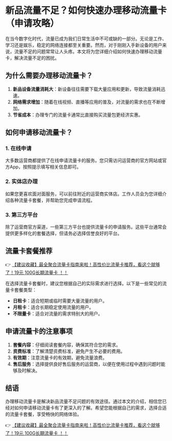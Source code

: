 # 新品流量不足？如何快速办理移动流量卡（申请攻略）

在当今数字化时代，流量已成为我们日常生活中不可或缺的一部分。无论是工作、学习还是娱乐，稳定的网络连接都至关重要。然而，对于刚刚入手新设备的用户来说，流量不足的问题常常让人头疼。本文将为您详细介绍如何快速办理移动流量卡，解决流量不足的困扰。

## 为什么需要办理移动流量卡？

1. **新品设备流量消耗大**：新设备往往需要下载大量应用和更新，导致流量消耗迅速。
2. **网络需求增加**：随着在线视频、直播等应用的普及，对流量的需求也在不断增加。
3. **节省成本**：办理专门的流量卡通常比直接购买流量包更经济实惠。

## 如何申请移动流量卡？

### 1. 在线申请
大多数运营商都提供了在线申请流量卡的服务。您只需访问运营商的官方网站或官方App，按照提示填写相关信息即可。

### 2. 实体店办理
如果您更喜欢面对面服务，可以前往附近的运营商实体店。工作人员会为您详细介绍各种流量卡套餐，并帮助您完成申请流程。

### 3. 第三方平台
除了运营商官方渠道，一些第三方平台也提供流量卡的申请服务。这些平台通常会提供更多样化的套餐选择，但请务必选择信誉良好的平台。

## 流量卡套餐推荐

👉 [【建议收藏】最全聚合流量卡指南来啦！高性价比流量卡推荐，看这个就够了！19元 100G长期流量卡 ！！](https://bit.ly/Liuliangka)

在选择流量卡套餐时，建议您根据自己的实际需求进行选择。以下是一些常见的流量卡套餐类型：

- **日租卡**：适合短期或临时需要大量流量的用户。
- **月租卡**：适合长期稳定使用流量的用户。
- **不限量卡**：适合对流量的需求特别大的用户。

## 申请流量卡的注意事项

1. **套餐内容**：仔细阅读套餐内容，确保其符合您的需求。
2. **资费标准**：了解清楚资费标准，避免产生不必要的费用。
3. **有效期**：注意流量卡的有效期，避免流量浪费。
4. **售后服务**：选择提供良好售后服务的运营商，以便在使用过程中遇到问题时能够及时解决。

## 结语

办理移动流量卡是解决新品流量不足问题的有效途径。通过本文的介绍，相信您已经对如何申请移动流量卡有了更深入的了解。希望您能根据自己的需求，选择合适的流量卡套餐，享受畅快的网络体验。

👉 [【建议收藏】最全聚合流量卡指南来啦！高性价比流量卡推荐，看这个就够了！19元 100G长期流量卡 ！！](https://bit.ly/Liuliangka)